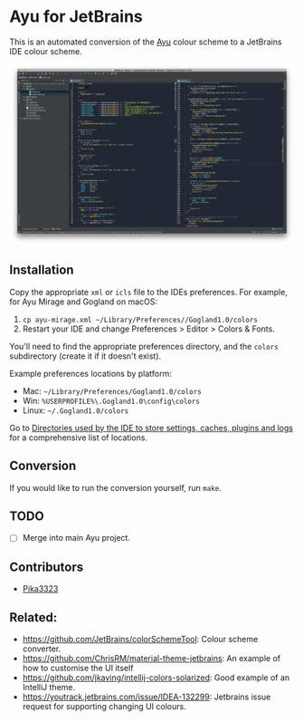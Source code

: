 # Ayu for JetBrains

This is an automated conversion of the [Ayu](https://github.com/dempfi/ayu) colour scheme to a JetBrains IDE colour scheme.

![Screenshot](/screenshot.png?raw=true "Screenshot")

## Installation

Copy the appropriate `xml` or `icls` file to the IDEs preferences. For example, for Ayu Mirage and Gogland on macOS:

1. `cp ayu-mirage.xml ~/Library/Preferences//Gogland1.0/colors`
2. Restart your IDE and change Preferences > Editor > Colors & Fonts.

You'll need to find the appropriate preferences directory, and the `colors` subdirectory (create it if it doesn't exist).

Example preferences locations by platform:

* Mac: `~/Library/Preferences/Gogland1.0/colors`
* Win: `%USERPROFILE%\.Gogland1.0\config\colors`
* Linux: `~/.Gogland1.0/colors`

Go to [Directories used by the IDE to store settings, caches, plugins and logs](https://intellij-support.jetbrains.com/hc/en-us/articles/206544519-Directories-used-by-the-IDE-to-store-settings-caches-plugins-and-logs) for a comprehensive list of locations.

## Conversion

If you would like to run the conversion yourself, run `make`.

## TODO

* [ ] Merge into main Ayu project.

## Contributors

* [Pika3323](https://github.com/Pika3323)

## Related:

* https://github.com/JetBrains/colorSchemeTool: Colour scheme converter.
* https://github.com/ChrisRM/material-theme-jetbrains: An example of how to customise the UI itself
* https://github.com/jkaving/intellij-colors-solarized: Good example of an IntelliJ theme.
* https://youtrack.jetbrains.com/issue/IDEA-132299: Jetbrains issue request for supporting changing UI colours.
